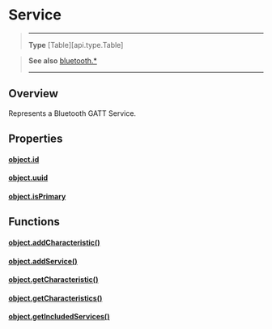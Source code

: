 # Service

> --------------------- ------------------------------------------------------------------------------------------
> __Type__              [Table][api.type.Table]


> __See also__          [bluetooth.*](/plugin/bluetooth.md)
> --------------------- ------------------------------------------------------------------------------------------

## Overview

Represents a Bluetooth GATT Service.

## Properties

#### [object.id](/plugin/bluetooth/type/Service/id.md)

#### [object.uuid](/plugin/bluetooth/type/Service/uuid.md)

#### [object.isPrimary](/plugin/bluetooth/type/Service/isPrimary.md)

## Functions

#### [object.addCharacteristic()](/plugin/bluetooth/type/Service/addCharacteristic.md)

#### [object.addService()](/plugin/bluetooth/type/Service/addService.md)

#### [object.getCharacteristic()](/plugin/bluetooth/type/Service/getCharacteristic.md)

#### [object.getCharacteristics()](/plugin/bluetooth/type/Service/getCharacteristics.md)

#### [object.getIncludedServices()](/plugin/bluetooth/type/Service/getIncludedServices.md)
